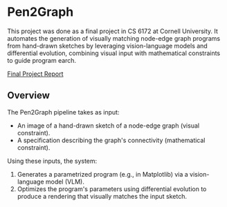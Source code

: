 # Pen2Graph
This project was done as a final project in CS 6172 at Cornell University. It automates the generation of visually matching node-edge graph programs from hand-drawn sketches by leveraging vision-language models and differential evolution, combining visual input with mathematical constraints to guide program earch.

[Final Project Report](https://github.com/zzigak/Pen2Graph/blob/main/pen2graph.pdf)


## Overview

The Pen2Graph pipeline takes as input:
- An image of a hand-drawn sketch of a node-edge graph (visual constraint).
- A specification describing the graph's connectivity (mathematical constraint).

Using these inputs, the system:
1. Generates a parametrized program (e.g., in Matplotlib) via a vision-language model (VLM).
2. Optimizes the program's parameters using differential evolution to produce a rendering that visually matches the input sketch.

